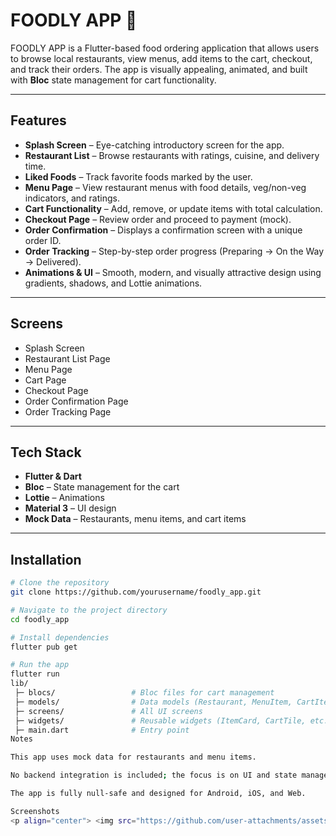 # FOODLY APP 🍔

FOODLY APP is a Flutter-based food ordering application that allows users to browse local restaurants, view menus, add items to the cart, checkout, and track their orders. The app is visually appealing, animated, and built with **Bloc** state management for cart functionality.

---

## Features

- **Splash Screen** – Eye-catching introductory screen for the app.  
- **Restaurant List** – Browse restaurants with ratings, cuisine, and delivery time.  
- **Liked Foods** – Track favorite foods marked by the user.  
- **Menu Page** – View restaurant menus with food details, veg/non-veg indicators, and ratings.  
- **Cart Functionality** – Add, remove, or update items with total calculation.  
- **Checkout Page** – Review order and proceed to payment (mock).  
- **Order Confirmation** – Displays a confirmation screen with a unique order ID.  
- **Order Tracking** – Step-by-step order progress (Preparing → On the Way → Delivered).  
- **Animations & UI** – Smooth, modern, and visually attractive design using gradients, shadows, and Lottie animations.

---

## Screens

- Splash Screen  
- Restaurant List Page  
- Menu Page  
- Cart Page  
- Checkout Page  
- Order Confirmation Page  
- Order Tracking Page  

---

## Tech Stack

- **Flutter & Dart**  
- **Bloc** – State management for the cart  
- **Lottie** – Animations  
- **Material 3** – UI design  
- **Mock Data** – Restaurants, menu items, and cart items  

---

## Installation

```bash
# Clone the repository
git clone https://github.com/yourusername/foodly_app.git

# Navigate to the project directory
cd foodly_app

# Install dependencies
flutter pub get

# Run the app
flutter run
lib/
 ├─ blocs/                 # Bloc files for cart management
 ├─ models/                # Data models (Restaurant, MenuItem, CartItem)
 ├─ screens/               # All UI screens
 ├─ widgets/               # Reusable widgets (ItemCard, CartTile, etc.)
 ├─ main.dart              # Entry point
Notes

This app uses mock data for restaurants and menu items.

No backend integration is included; the focus is on UI and state management.

The app is fully null-safe and designed for Android, iOS, and Web.

Screenshots
<p align="center"> <img src="https://github.com/user-attachments/assets/10a84b8c-d2cc-4a5f-a3a6-9deed312b79d" width="250" /> <br>Splash Screen </p> <p align="center"> <img src="https://github.com/user-attachments/assets/326ae8e0-0b59-43c5-ae12-e49866051714" width="250" /> <img src="https://github.com/user-attachments/assets/7a9449a0-b9eb-466f-be2d-13ee40369f66" width="250" /> <img src="https://github.com/user-attachments/assets/ac1836d3-c0a6-4b17-98d0-3e6df9b24a81" width="250" /> <br>Restaurant List / Menu Page / Food Item Details </p> <p align="center"> <img src="https://github.com/user-attachments/assets/b754b322-1af5-471f-b6df-4479b870d1a2" width="250" /> <img src="https://github.com/user-attachments/assets/bfd3e122-f685-4bd8-8204-e615ac700aeb" width="250" /> <img src="https://github.com/user-attachments/assets/0c19d625-3a3d-4fe1-b1a4-c19b6dbd5e95" width="250" /> <br>Cart Page / Checkout Page / Order Confirmation </p> <p align="center"> <img src="https://github.com/user-attachments/assets/26eb6bf0-bd47-49b3-a940-af4879716b10" width="250" /> <img src="https://github.com/user-attachments/assets/d08efee5-57f2-4de6-8b13-8e9fe7cf231e" width="250" /> <img src="https://github.com/user-attachments/assets/8684ccab-bfa7-4544-a3a0-0a3f420dac68" width="250" /> <br>Order Tracking / Animations / UI Showcase </p> <p align="center"> <img src="https://github.com/user-attachments/assets/ee758f7d-4833-4a98-9341-918a930a74df" width="250" /> <br>Additional Screens / UI Highlights </p> ```
